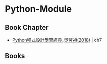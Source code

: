 # Python-Module
## Book Chapter
* [Python程式設計學習經典_吳翌禎(2018)](http://books.gotop.com.tw/v_IEL020400) | ch7

## Books